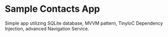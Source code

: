 # Sample Contacts App
Simple app utilizing SQLite database, MVVM pattern, TinyIoC Dependency Injection, advanced Navigation Service.
